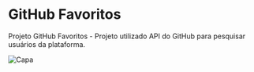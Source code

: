 # GitHub Favoritos 
Projeto GitHub Favoritos - Projeto utilizado API do GitHub para pesquisar usuários da plataforma. 

![Capa](https://user-images.githubusercontent.com/66186042/174442993-94205733-7d55-46a3-a785-54a1bf1122e7.png)
